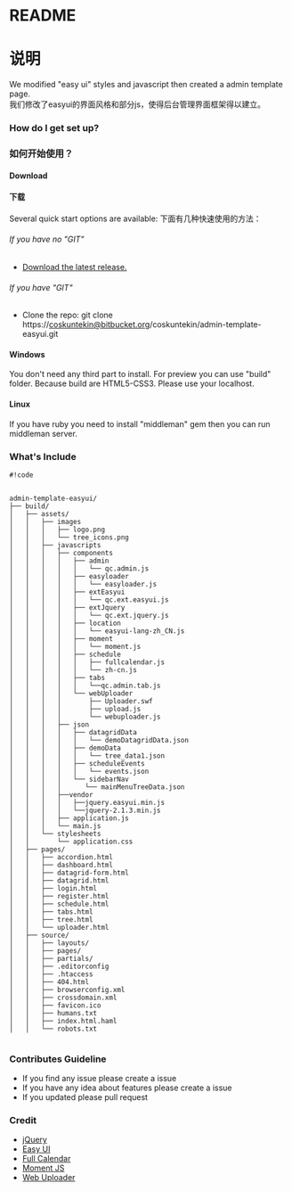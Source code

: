 # README #
# 说明 #

We modified "easy ui" styles and javascript then created a admin template page.  
我们修改了easyui的界面风格和部分js，使得后台管理界面框架得以建立。

### How do I get set up? ###
### 如何开始使用？ ###

#### Download
#### 下载

Several quick start options are available:
下面有几种快速使用的方法：

###### If you have no "GIT"
* [Download the latest release.](https://bitbucket.org/coskuntekin/admin-template-easyui/get/0.1.0.zip)

###### If you have "GIT"
* Clone the repo: git clone https://coskuntekin@bitbucket.org/coskuntekin/admin-template-easyui.git

#### Windows 

You don't need any third part to install. For preview you can use "build" folder. Because build are HTML5-CSS3. Please use your localhost.

#### Linux

If you have ruby you need to install "middleman" gem then you can run middleman server.

### What's Include ###

```
#!code


admin-template-easyui/
├── build/
│   ├── assets/
│   │   ├── images
│   │   │   ├── logo.png
│   │   │   └── tree_icons.png
│   │   ├── javascripts
│   │   │   ├── components
│   │   │   │   ├── admin
│   │   │   │   │   └── qc.admin.js
│   │   │   │   ├── easyloader
│   │   │   │   │   └── easyloader.js
│   │   │   │   ├── extEasyui
│   │   │   │   │   └── qc.ext.easyui.js
│   │   │   │   ├── extJquery
│   │   │   │   │   └── qc.ext.jquery.js
│   │   │   │   ├── location
│   │   │   │   │   └── easyui-lang-zh_CN.js
│   │   │   │   ├── moment
│   │   │   │   │   └── moment.js
│   │   │   │   ├── schedule
│   │   │   │   │   ├── fullcalendar.js
│   │   │   │   │   └── zh-cn.js
│   │   │   │   ├── tabs
│   │   │   │   │   └──qc.admin.tab.js
│   │   │   │   └── webUploader
│   │   │   │       ├── Uploader.swf
│   │   │   │       ├── upload.js
│   │   │   │       └── webuploader.js
│   │   │   ├── json
│   │   │   │   ├── datagridData
│   │   │   │   │   └── demoDatagridData.json
│   │   │   │   ├── demoData
│   │   │   │   │   └── tree_data1.json
│   │   │   │   ├── scheduleEvents
│   │   │   │   │   └── events.json
│   │   │   │   └── sidebarNav
│   │   │   │      └── mainMenuTreeData.json
│   │   │   ├──vendor
│   │   │   │   ├──jquery.easyui.min.js
│   │   │   │   └──jquery-2.1.3.min.js
│   │   │   ├── application.js
│   │   │   └── main.js
│   │   └── stylesheets
│   │       └── application.css
│   ├── pages/
│   │   ├── accordion.html
│   │   ├── dashboard.html
│   │   ├── datagrid-form.html
│   │   ├── datagrid.html
│   │   ├── login.html
│   │   ├── register.html
│   │   ├── schedule.html
│   │   ├── tabs.html
│   │   ├── tree.html
│   │   └── uploader.html
│   ├── source/
│   │   ├── layouts/
│   │   ├── pages/
│   │   ├── partials/
│   │   ├── .editorconfig
│   │   ├── .htaccess
│   │   ├── 404.html
│   │   ├── browserconfig.xml
│   │   ├── crossdomain.xml
│   │   ├── favicon.ico
│   │   ├── humans.txt
│   │   ├── index.html.haml
│   │   └── robots.txt


```

### Contributes Guideline ###

* If you find any issue please create a issue
* If you have any idea about features please create a issue
* If you updated please pull request

### Credit

* [jQuery](https://jquery.com/)
* [Easy UI](http://www.jeasyui.com/)
* [Full Calendar](http://fullcalendar.io/)
* [Moment JS](http://momentjs.com/)
* [Web Uploader](http://fex.baidu.com/webuploader/)